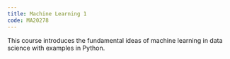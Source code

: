 ```yaml
---
title: Machine Learning 1
code: MA20278
---
```

This course introduces the fundamental ideas of machine learning in data science with examples in Python.